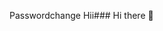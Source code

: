 Passwordchange Hii### Hi there 👋

<!--
**Missmaya3506/missmaya3506** is a ✨ _special_ ✨ repository because its `README.md` (this file) appears on your GitHub profile.
Missmaya 
Here are some ideas to get you started:

- 🔭 I’m currently working on ...
- 🌱 I’m currently learning ...
- 👯 I’m looking to collaborate on ...
- 🤔 I’m looking for help with ...
- 💬 Ask me about ...
- 📫 How to reach me: ...
- 😄 Pronouns: ...
- ⚡ Fun fact: ...
-->
